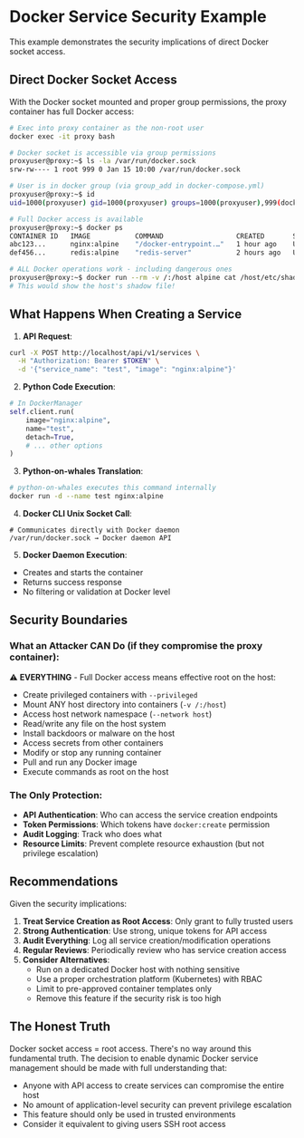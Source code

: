 # Docker Service Security Example

This example demonstrates the security implications of direct Docker socket access.

## Direct Docker Socket Access

With the Docker socket mounted and proper group permissions, the proxy container has full Docker access:

```bash
# Exec into proxy container as the non-root user
docker exec -it proxy bash

# Docker socket is accessible via group permissions
proxyuser@proxy:~$ ls -la /var/run/docker.sock
srw-rw---- 1 root 999 0 Jan 15 10:00 /var/run/docker.sock

# User is in docker group (via group_add in docker-compose.yml)
proxyuser@proxy:~$ id
uid=1000(proxyuser) gid=1000(proxyuser) groups=1000(proxyuser),999(docker)

# Full Docker access is available
proxyuser@proxy:~$ docker ps
CONTAINER ID   IMAGE           COMMAND                  CREATED       STATUS       PORTS     NAMES
abc123...      nginx:alpine    "/docker-entrypoint.…"   1 hour ago    Up 1 hour              test-nginx
def456...      redis:alpine    "redis-server"           2 hours ago   Up 2 hours             redis

# ALL Docker operations work - including dangerous ones
proxyuser@proxy:~$ docker run --rm -v /:/host alpine cat /host/etc/shadow
# This would show the host's shadow file!
```

## What Happens When Creating a Service

1. **API Request**:
```bash
curl -X POST http://localhost/api/v1/services \
  -H "Authorization: Bearer $TOKEN" \
  -d '{"service_name": "test", "image": "nginx:alpine"}'
```

2. **Python Code Execution**:
```python
# In DockerManager
self.client.run(
    image="nginx:alpine",
    name="test",
    detach=True,
    # ... other options
)
```

3. **Python-on-whales Translation**:
```bash
# python-on-whales executes this command internally
docker run -d --name test nginx:alpine
```

4. **Docker CLI Unix Socket Call**:
```
# Communicates directly with Docker daemon
/var/run/docker.sock → Docker daemon API
```

5. **Docker Daemon Execution**:
- Creates and starts the container
- Returns success response
- No filtering or validation at Docker level

## Security Boundaries

### What an Attacker CAN Do (if they compromise the proxy container):
⚠️ **EVERYTHING** - Full Docker access means effective root on the host:
- Create privileged containers with `--privileged`
- Mount ANY host directory into containers (`-v /:/host`)
- Access host network namespace (`--network host`)
- Read/write any file on the host system
- Install backdoors or malware on the host
- Access secrets from other containers
- Modify or stop any running container
- Pull and run any Docker image
- Execute commands as root on the host

### The Only Protection:
- **API Authentication**: Who can access the service creation endpoints
- **Token Permissions**: Which tokens have `docker:create` permission
- **Audit Logging**: Track who does what
- **Resource Limits**: Prevent complete resource exhaustion (but not privilege escalation)

## Recommendations

Given the security implications:

1. **Treat Service Creation as Root Access**: Only grant to fully trusted users
2. **Strong Authentication**: Use strong, unique tokens for API access
3. **Audit Everything**: Log all service creation/modification operations
4. **Regular Reviews**: Periodically review who has service creation access
5. **Consider Alternatives**:
   - Run on a dedicated Docker host with nothing sensitive
   - Use a proper orchestration platform (Kubernetes) with RBAC
   - Limit to pre-approved container templates only
   - Remove this feature if the security risk is too high

## The Honest Truth

Docker socket access = root access. There's no way around this fundamental truth. The decision to enable dynamic Docker service management should be made with full understanding that:

- Anyone with API access to create services can compromise the entire host
- No amount of application-level security can prevent privilege escalation
- This feature should only be used in trusted environments
- Consider it equivalent to giving users SSH root access